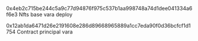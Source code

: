
0x4eb2c715be244c5a9c77d94876f975c537b1aa998748a74d1dee041334a6f6e3
Nfts base vara deploy

0x12ab1da6471d26e2191608e286d89668965889a1cc7eda90f0d36bcfcf1d1754
Contract principal vara










